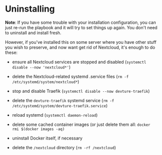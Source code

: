 # Uninstalling

**Note**: If you have some trouble with your installation configuration, you can just re-run the playbook and it will try to set things up again. You don't need to uninstall and install fresh.

However, if you've installed this on some server where you have other stuff you wish to preserve, and now want get rid of Nextcloud, it's enough to do these:

- ensure all Nextcloud services are stopped and disabled (`systemctl disable --now 'nextcloud*'`)

- delete the Nextcloud-related systemd .service files (`rm -f /etc/systemd/system/nextcloud*`)

- stop and disable Traefik (`systemctl disable --now devture-traefik`)

- delete the `devture-traefik` systemd service (`rm -f /etc/systemd/system/devture-traefik.service`)

- reload systemd (`systemctl daemon-reload`)

- delete some cached container images (or just delete them all: `docker rmi $(docker images -aq)`

- uninstall Docker itself, if necessary

- delete the `/nextcloud` directory (`rm -rf /nextcloud`)
